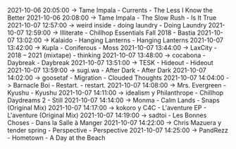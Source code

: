 2021-10-06 20:05:00 -> Tame Impala - Currents - The Less I Know the Better
2021-10-06 20:08:00 -> Tame Impala - The Slow Rush - Is It True
2021-10-07 12:57:00 -> weird inside - doing laundry - Doing Laundry
2021-10-07 12:59:00 -> Illiterate - Chillhop Essentials Fall 2018 - Bastia
2021-10-07 13:02:00 -> Kalaido - Hanging Lanterns - Hanging Lanterns
2021-10-07 13:42:00 -> Kupla - Coniferous - Moss
2021-10-07 13:44:00 -> LaxCity - 2018 – 2021 (mixtape) - thinking
2021-10-07 13:48:00 -> cocabona - Daybreak - Daybreak
2021-10-07 13:51:00 -> TESK - Hideout - Hideout
2021-10-07 13:59:00 -> sugi.wa - After Dark - After Dark
2021-10-07 14:02:00 -> goosetaf - Migration - Clouded Thoughts
2021-10-07 14:04:00 -> Barnacle Boi - Restart. - restart.
2021-10-07 14:08:00 -> Mrs. Evergreen - Kyushu - Kyushu
2021-10-07 14:11:00 -> idealism y Philanthrope - Chillhop Daydreams 2 - Still
2021-10-07 14:14:00 -> Monma - Calm Lands - Snaps (Original Mix)
2021-10-07 14:17:00 -> kokoro y C4C - L'aventure EP - L'aventure (Original Mix)
2021-10-07 14:19:00 -> sadtoi - Les Bonnes Choses - Dans la Salle à Manger
2021-10-07 14:22:00 -> Chris Mazuera y tender spring - Perspective - Perspective
2021-10-07 14:25:00 -> PandRezz - Hometown - A Day at the Beach
